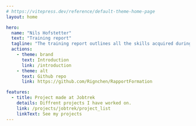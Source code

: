 ```yaml
---
# https://vitepress.dev/reference/default-theme-home-page
layout: home

hero:
  name: "Nils Hofstetter"
  text: "Training report"
  tagline: "The training report outlines all the skills acquired during the CFC of computer scientist applications development."
  actions:
    - theme: brand
      text: Introduction
      link: /introduction
    - theme: alt
      text: Github repo
      link: https://github.com/Rignchen/RapportFormation

features:
  - title: Project made at Jobtrek
    details: Diffrent projects I have worked on.
    link: /projects/jobtrek/project_list
    linkText: See my projects
---
```


